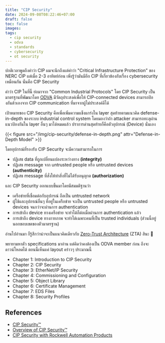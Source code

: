```yaml
---
title: "CIP Security"
date: 2024-09-08T08:22:46+07:00
draft: false
toc: false
images:
tags:
  - cip security
  - odva
  - standards
  - cybersecurity
  - ot security
---
```


ปกติเวลาพูดถึงคำว่า CIP ผมจะนึกถึงแต่คำว่า "Critical Infrastructure Protection" ของ NERC CIP แต่เมื่อ 2-3 อาทิตย์ก่อน เพิ่งรู้ว่ามันมีอีก CIP ที่เกี่ยวข้องกับเรื่อง cybersecurity เหมือนกัน นั่นคือ CIP Security

คำว่า CIP ในที่นี้ ย่อมาจาก "Common Industrial Protocols" โดย CIP Security เป็นมาตรฐานที่พัฒนาโดย [ODVA](https://www.odva.org/) มีวัตถุประสงค์เพื่อให้ CIP-connected devices สามารถป้องกันต้วเองจาก CIP communication ที่มาจากผู้ไม่ประสงค์ดีได้

เป้าหมายของ CIP Security คือเพื่อเพิ่มความแข็งแกร่งใน layer สุดท้ายตามแนวคิด defense-in-depth ของระบบ industrial control system โดยมองว่าถ้า attacker สามารถทะลุผ่านแนวป้องกันใน layer อื่นๆ มาได้หมดแล้ว ปราการด่านสุดท้ายก็คือตัวอุปกรณ์ (Device) นั่นเอง

{{< figure src="/img/cip-security/defense-in-depth.png" attr="Defense-in-Depth Model" >}}

โดยอุปกรณ์ที่รองรับ CIP Security จะมีความสามารถในการ
* ปฏิเสธ data ที่ถูกเปลี่ยนแปลงระหว่างทาง **(integrity)**
* ปฏิเสธ message จาก untrusted people หรือ untrusted devices **(authenticity)**
* ปฏิเสธ message ที่สั่งให้ทำสิ่งที่ไม่ได้รับอนุญาต **(authorization)**

และ CIP Security ออกแบบขึ้นมาโดยมีสมมติฐานว่า
* เครือข่ายที่เชื่อมต่อกับอุปกรณ์ ถือเป็น untrusted network
* ผู้ใช้และอุปกรณ์อื่นๆ ที่อยู่ในเครือข่าย จะเป็น untrusted people หรือ untrusted devices จนกว่าจะผ่านการ authentication
* การเข้าถึง device ทางเครือข่าย จะทำได้ก็ต่อเมื่อผ่านการ authentication แล้ว
* การเข้าถึง device ทางกายภาพ จะทำได้เฉพาะคนที่เป็น trusted individuals (ส่วนนี้อยู่นอกขอบเขตของตัวมาตรฐาน)

อ่านไปอ่านมา ก็รู้สึกว่าน่าจะเป็นแนวคิดเดียวกับ [Zero-Trust Architecture](https://www.nist.gov/publications/zero-trust-architecture) (ZTA) สินะ 🤔

พยายามหาตัว specifications มาอ่าน แต่คิดว่าคงต้องเป็น ODVA member ก่อน ถึงจะดาวน์โหลดได้ ตอนนี้เห็นแค่ layout คร่าวๆ ประมาณนี้

* Chapter 1: Introduction to CIP Security
* Chapter 2: CIP Security
* Chapter 3: EtherNet/IP Security
* Chapter 4: Commissioning and Configuration
* Chapter 5: Object Library
* Chapter 6: Certificate Management
* Chapter 7: EDS Files
* Chapter 8: Security Profiles

## References
* [CIP Security&trade;](https://www.odva.org/technology-standards/distinct-cip-services/cip-security/)
* [Overview of CIP Security&trade;](https://www.odva.org/wp-content/uploads/2020/05/PUB00319R1_CIP-Security-At-a-Glance.pdf)
* [CIP Security with Rockwell Automation Products](https://literature.rockwellautomation.com/idc/groups/literature/documents/at/secure-at001_-en-p.pdf)
